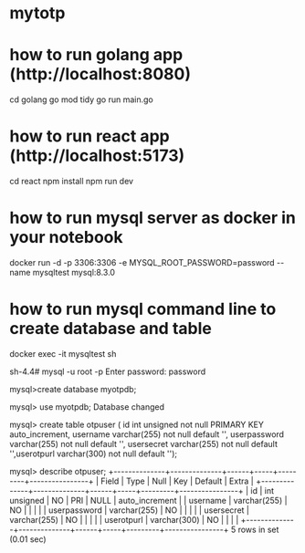 # mytotp

how to run golang app (http://localhost:8080)
=================
cd golang
go mod tidy
go run main.go


how to run react app (http://localhost:5173)
=================
cd react
npm install
npm run dev


how to run mysql server as docker in your notebook
==================
docker run -d -p 3306:3306 -e MYSQL_ROOT_PASSWORD=password --name mysqltest mysql:8.3.0

how to run mysql command line to create database and table
===================
docker exec -it mysqltest sh

sh-4.4# mysql -u root -p
Enter password: password

mysql>create database myotpdb;

mysql> use myotpdb;
Database changed

mysql> create table otpuser ( id int unsigned not null PRIMARY KEY auto_increment, username varchar(255) not null default '', userpassword varchar(255) not null default '', usersecret varchar(255) not null default '',userotpurl varchar(300) not null default ''); 

mysql> describe otpuser;
+--------------+--------------+------+-----+---------+----------------+
| Field        | Type         | Null | Key | Default | Extra          |
+--------------+--------------+------+-----+---------+----------------+
| id           | int unsigned | NO   | PRI | NULL    | auto_increment |
| username     | varchar(255) | NO   |     |         |                |
| userpassword | varchar(255) | NO   |     |         |                |
| usersecret   | varchar(255) | NO   |     |         |                |
| userotpurl   | varchar(300) | NO   |     |         |                |
+--------------+--------------+------+-----+---------+----------------+
5 rows in set (0.01 sec)



